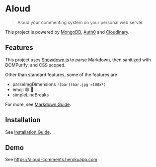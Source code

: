 # Aloud

> Aloud your commenting system on your personal web server.

This project is powered by [MongoDB](https://www.mongodb.com), [Auth0](https://auth0.com) and [Cloudinary](https://cloudinary.com).

## Features

This project uses [Showdown.js](https://github.com/showdownjs/showdown) to parse Markdown, then sanitized with DOMPurify, and CSS scoped.

Other than standard features, some of the features are

- parseImgDimensions `![bar](bar.jpg =100x*)`
- emoji :smile: :100:
- simpleLineBreaks

For more, see [Markdown Guide](/docs/guide.md).

## Installation

See [Installation Guide](/docs/installation.md).

## Demo

See <https://aloud-comments.herokuapp.com>
